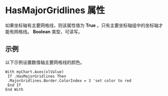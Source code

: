 
# HasMajorGridlines 属性

如果坐标轴有主要网格线，则该属性值为  **True** 。只有主要坐标轴组中的坐标轴才能有网格线。 **Boolean** 类型，可读写。


## 示例

以下示例设置数值轴主要网格线的颜色。


```
With myChart.Axes(xlValue) 
 If .HasMajorGridlines Then 
 .MajorGridlines.Border.ColorIndex = 3 'set color to red 
 End If 
End With
```

